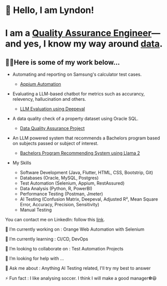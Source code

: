 # 🚀 Hello, I am Lyndon!
# I am a [Quality Assurance Engineer](https://www.linkedin.com/in/lyndon-takudzwa-simango/)—and yes, I know my way around [data](https://github.com/CertainTingz/DataQualityAssurance).


## 👨‍💻Here is some of my work below...
- Automating and reporting on Samsung's calculator test cases.
  - [Appium Automation](https://github.com/CertainTingz/SamsungCalculatorAutomation)
- Evaluating a LLM-based chatbot for metrics such as accurancy, relevency, hallucination and others.
  - [LLM Evaluation using Deepeval](https://github.com/CertainTingz/LLMTesting)
- A data quality check of a property dataset using Oracle SQL.
  - [Data Quality Assurance Project](https://github.com/CertainTingz/DataQualityAssurance)
- An LLM powered system that recommends a Bachelors program based on subjects passed or subject of interest.
  - [Bachelors Program Recommending System using Llama 2](https://github.com/CertainTingz/LLMPrototype)
 
- My Skills
  - Software Development (Java, Flutter, HTML, CSS, Bootstrip, Git)
  - Databases (Oracle, MySQL, Postgres)
  - Test Automation (Selenium, Appium, RestAssured)
  - Data Analysis (Python, R, PowerBI)
  - Performance Testing (Postman, Jmeter) 
  - AI Testing (Confusion Matrix, Deepeval, Adjusted R², Mean Square Error, Accuracy, Precision, Sensitivity)
  - Manual Testing
 
You can contact me on LinkedIn: follow this [link](https://www.linkedin.com/in/lyndon-takudzwa-simango/).

🔭 I’m currently working on : Orange Web Automation with Selenium

🌱 I’m currently learning : CI/CD, DevOps

👯 I’m looking to collaborate on : Test Automation Projects

🤔 I’m looking for help with ...

💬 Ask me about : Anything AI Testing related, I'll try my best to answer

⚡ Fun fact : I like analysing soccer. I think I will make a good manager⚽😆

